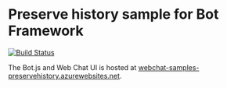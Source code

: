 # Preserve history sample for Bot Framework

[![Build Status](https://travis-ci.org/compulim/BotFramework-Samples-PreserveHistory.svg?branch=master)](https://travis-ci.org/compulim/BotFramework-Samples-PreserveHistory)

The Bot.js and Web Chat UI is hosted at [webchat-samples-preservehistory.azurewebsites.net](https://webchat-samples-preservehistory.azurewebsites.net/).
